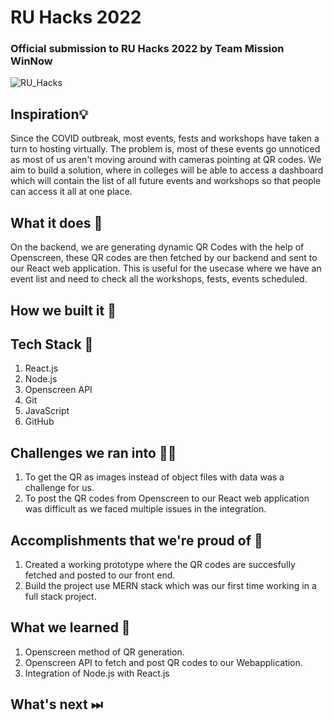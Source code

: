 # RU Hacks 2022
### Official submission to RU Hacks 2022 by Team Mission WinNow

![RU_Hacks](Repository-Assets/Cover.png) 

## Inspiration💡
Since the COVID outbreak, most events, fests and workshops have taken a turn to hosting virtually. The problem is, most of these events go unnoticed as most of us aren't moving around with cameras pointing at QR codes. We aim to build a solution, where in colleges will be able to access a dashboard which will contain the list of all future events and workshops so that people can access it all at one place. 

## What it does 🧭
On the backend, we are generating dynamic QR Codes with the help of Openscreen, these QR codes are then fetched by our backend and sent to our React web application. This is useful for the usecase where we have an event list and need to check all the workshops, fests, events scheduled. 

## How we built it 🔧


## Tech Stack 🔨
1. React.js
2. Node.js
3. Openscreen API
4. Git
5. JavaScript
6. GitHub

## Challenges we ran into 🏃‍♂️

1. To get the QR as images instead of object files with data was a challenge for us.
2. To post the QR codes from Openscreen to our React web application was difficult as we faced multiple issues in the integration. 

## Accomplishments that we're proud of 🏅
1. Created a working prototype where the QR codes are succesfully fetched and posted to our front end. 
2. Build the project use MERN stack which was our first time working in a full stack project. 

## What we learned 🧠
1. Openscreen method of QR generation.
2. Openscreen API to fetch and post QR codes to our Webapplication.
3. Integration of Node.js with React.js



## What's next ⏭

